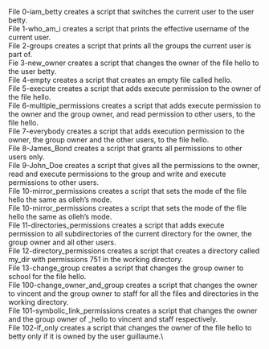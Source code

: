 File 0-iam_betty creates a script that switches the current user to the user betty.\
File 1-who_am_i creates a script that prints the effective username of the current user.\
File 2-groups creates a script that prints all the groups the current user is part of.\
Fie 3-new_owner creates a script that changes the owner of the file hello to the user betty.\
File 4-empty creates a script that creates an empty file called hello.\
File 5-execute creates a script that adds execute permission to the owner of the file hello.\
File 6-multiple_permissions creates a script that adds execute permission to the owner and the group owner, and read permission to other users, to the file hello.\
File 7-everybody creates a script that adds execution permission to the owner, the group owner and the other users, to the file hello.\
File 8-James_Bond creates a script that grants all permissions to other users only.\
File 9-John_Doe creates a script that gives all the permissions to the owner, read and execute permissions to the group and write and execute permissions to other users.\
File 10-mirror_permissions creates a script that sets the mode of the file hello the same as olleh’s mode.\
File 10-mirror_permissions creates a script that sets the mode of the file hello the same as olleh’s mode.\
File 11-directories_permissions creates a script that adds execute permission to all subdirectories of the current directory for the owner, the group owner and all other users.\
File 12-directory_permissions creates a script that creates a directory called my_dir with permissions 751 in the working directory.\
File 13-change_group creates a script that changes the group owner to school for the file hello.\
File 100-change_owner_and_group creates a script that changes the owner to vincent and the group owner to staff for all the files and directories in the working directory.\
File 101-symbolic_link_permissions creates a script that changes the owner and the group owner of _hello to vincent and staff respectively.\
File 102-if_only creates a script that changes the owner of the file hello to betty only if it is owned by the user guillaume.\
